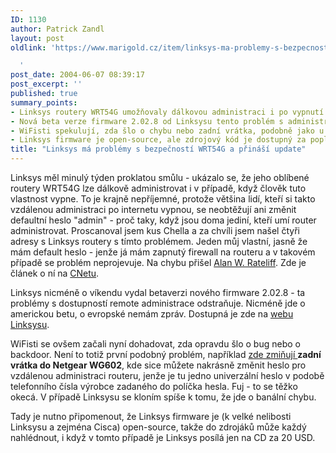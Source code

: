 ```yaml
---
ID: 1130
author: Patrick Zandl
layout: post
oldlink: 'https://www.marigold.cz/item/linksys-ma-problemy-s-bezpecnosti-wrt54g-a-prinasi-update

  '
post_date: 2004-06-07 08:39:17
post_excerpt: ''
published: true
summary_points:
- Linksys routery WRT54G umožňovaly dálkovou administraci i po vypnutí této funkce.
- Nová beta verze firmware 2.02.8 od Linksysu tento problém s administrací řeší.
- WiFisti spekulují, zda šlo o chybu nebo zadní vrátka, podobně jako u Netgear WG602.
- Linksys firmware je open-source, ale zdrojový kód je dostupný za poplatek.
title: "Linksys má problémy s bezpečností WRT54G a přináší update"
---
```


<p>
Linksys měl minulý týden proklatou smůlu - ukázalo se, že jeho oblíbené routery WRT54G lze dálkově administrovat i v případě, když člověk tuto vlastnost vypne. To je krajně nepříjemné, protože většina lidí, kteří si takto vzdálenou administraci po internetu vypnou, se neobtěžují ani změnit defaultní heslo &quot;admin&quot; - proč taky, když jsou doma jediní, kteří umí router administrovat. Proscanoval jsem kus Chella a za chvíli jsem našel čtyři adresy s Linksys routery s tímto problémem. Jeden můj vlastní, jasně že mám default heslo - jenže já mám zapnutý firewall na routeru a v takovém případě se problém neprojevuje. Na chybu přišel <a href="http://rateliff.net/">Alan W. Rateliff</a>. Zde je článek o ní na <a href="http://news.com.com/Linksys+Wi-Fi+router+vulnerability+discovered/2100-7349_3-5226918.html?tag=nefd.top">CNetu</a>.</p>
<p>
Linksys nicméně o víkendu vydal betaverzi nového firmware 2.02.8 - ta problémy s dostupností remote administrace odstraňuje. Nicméně jde o americkou betu, o evropské nemám zpráv. Dostupná je zde na <a href="http://www.linksys.com/download/firmware.asp?fwid=201">webu Linksysu</a>.</p>
<p>
WiFisti se ovšem začali nyní dohadovat, zda opravdu šlo o bug nebo o backdoor. Není to totiž první podobný problém, například <a href="http://besphere.blogspot.com/2004_06_01_besphere_archive.html#108637905031922711">zde zmiňují </a><strong>zadní vrátka do Netgear WG602</strong>, kde sice můžete nakrásně změnit heslo pro vzdálenou administraci routeru, jenže je tu jedno univerzální heslo v podobě telefonního čísla výrobce zadaného do políčka hesla. Fuj - to se těžko okecá. V případě Linksysu se kloním spíše k tomu, že jde o banální chybu. </p>
<p>
Tady je nutno připomenout, že Linksys firmware je (k velké nelibosti Linksysu a zejména Cisca) open-source, takže do zdrojáků může každý nahlédnout, i když v tomto případě je Linksys posílá jen na CD za 20 USD. </p>